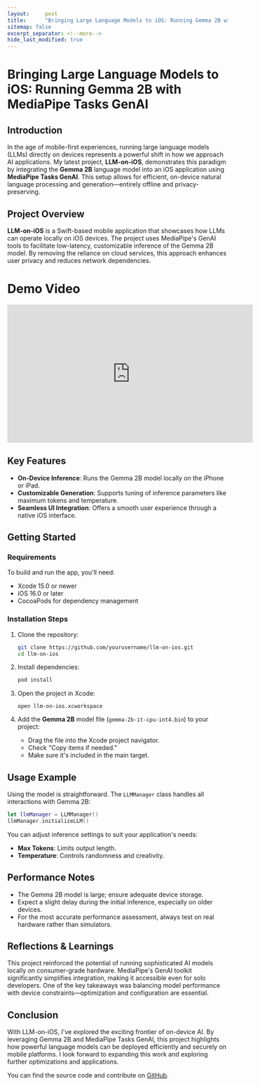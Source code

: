 ```yaml
---
layout:     post
title:      "Bringing Large Language Models to iOS: Running Gemma 2B with MediaPipe Tasks GenAI"
sitemap: false
excerpt_separator: <!--more-->
hide_last_modified: true
---
```


# Bringing Large Language Models to iOS: Running Gemma 2B with MediaPipe Tasks GenAI

## Introduction

In the age of mobile-first experiences, running large language models (LLMs) directly on devices represents a powerful shift in how we approach AI applications. My latest project, **LLM-on-iOS**, demonstrates this paradigm by integrating the **Gemma 2B** language model into an iOS application using **MediaPipe Tasks GenAI**. This setup allows for efficient, on-device natural language processing and generation—entirely offline and privacy-preserving.

<!--more-->

## Project Overview

**LLM-on-iOS** is a Swift-based mobile application that showcases how LLMs can operate locally on iOS devices. The project uses MediaPipe's GenAI tools to facilitate low-latency, customizable inference of the Gemma 2B model. By removing the reliance on cloud services, this approach enhances user privacy and reduces network dependencies.

# Demo Video
<iframe width="560" height="315" src="https://www.youtube.com/embed/1zvsaFTBs-w?si=ewGWmOsanvL-sFLW" title="YouTube video player" frameborder="0" allow="accelerometer; autoplay; clipboard-write; encrypted-media; gyroscope; picture-in-picture; web-share" referrerpolicy="strict-origin-when-cross-origin" allowfullscreen></iframe>

## Key Features

* **On-Device Inference**: Runs the Gemma 2B model locally on the iPhone or iPad.
* **Customizable Generation**: Supports tuning of inference parameters like maximum tokens and temperature.
* **Seamless UI Integration**: Offers a smooth user experience through a native iOS interface.

## Getting Started

### Requirements

To build and run the app, you'll need:

* Xcode 15.0 or newer
* iOS 16.0 or later
* CocoaPods for dependency management

### Installation Steps

1. Clone the repository:

   ```bash
   git clone https://github.com/yourusername/llm-on-ios.git
   cd llm-on-ios
   ```

2. Install dependencies:

   ```bash
   pod install
   ```

3. Open the project in Xcode:

   ```
   open llm-on-ios.xcworkspace
   ```

4. Add the **Gemma 2B** model file (`gemma-2b-it-cpu-int4.bin`) to your project:

   * Drag the file into the Xcode project navigator.
   * Check "Copy items if needed."
   * Make sure it's included in the main target.

## Usage Example

Using the model is straightforward. The `LLMManager` class handles all interactions with Gemma 2B:

```swift
let llmManager = LLMManager()
llmManager.initializeLLM()
```

You can adjust inference settings to suit your application's needs:

* **Max Tokens**: Limits output length.
* **Temperature**: Controls randomness and creativity.

## Performance Notes

* The Gemma 2B model is large; ensure adequate device storage.
* Expect a slight delay during the initial inference, especially on older devices.
* For the most accurate performance assessment, always test on real hardware rather than simulators.

## Reflections & Learnings

This project reinforced the potential of running sophisticated AI models locally on consumer-grade hardware. MediaPipe's GenAI toolkit significantly simplifies integration, making it accessible even for solo developers. One of the key takeaways was balancing model performance with device constraints—optimization and configuration are essential.

## Conclusion

With LLM-on-iOS, I've explored the exciting frontier of on-device AI. By leveraging Gemma 2B and MediaPipe Tasks GenAI, this project highlights how powerful language models can be deployed efficiently and securely on mobile platforms. I look forward to expanding this work and exploring further optimizations and applications.

You can find the source code and contribute on [GitHub](https://github.com/jc2409/LLM-On-iOS).
